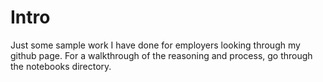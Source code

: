 # Intro
Just some sample work I have done for employers looking through my github page. For a walkthrough of the reasoning and process, go through the notebooks directory.
